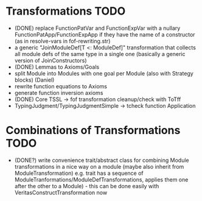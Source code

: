 # Transformations TODO

- (DONE) replace FunctionPatVar and FunctionExpVar with a nullary FunctionPatApp/FunctionExpApp if they have the name of a constructor (as in resolve-vars in fof-rewriting.str)
- a generic "JoinModuleDef[T <: ModuleDef]" transformation that collects all module defs of the same type in a single one (basically a generic version of JoinConstructors)
- (DONE) Lemmas to Axioms/Goals
- split Module into Modules with one goal per Module (also with Strategy blocks) (Daniel)
- rewrite function equations to Axioms
- generate function inversion axioms
- (DONE) Core TSSL -> fof transformation cleanup/check with ToTff
- TypingJudgment/TypingJudgmentSimple -> tcheck function Application

# Combinations of Transformations TODO

- (DONE?) write convenience trait/abstract class for combining Module transformations in a
nice way on a module (maybe also inherit from ModuleTransformation)
e.g. trait has a sequence of
ModuleTranformations/ModuleDefTransformations, applies them one after
the other to a Module) - this can be done easily with
VeritasConstructTransformation now
